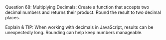 Question 68: Multiplying Decimals: Create a function that accepts two decimal numbers and returns their product. Round the result to two decimal places.

Explain & TIP: When working with decimals in JavaScript, results can be unexpectedly long. Rounding can help keep numbers manageable.
